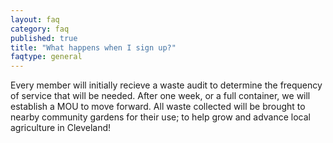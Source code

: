 ```yaml
---
layout: faq
category: faq
published: true
title: "What happens when I sign up?"
faqtype: general
---
```




Every member will initially recieve a waste audit to determine the frequency of service that will be needed. After one week, or a full container, we will establish a MOU to move forward. All waste collected will be brought to nearby community gardens for their use; to help grow and advance local agriculture in Cleveland!
